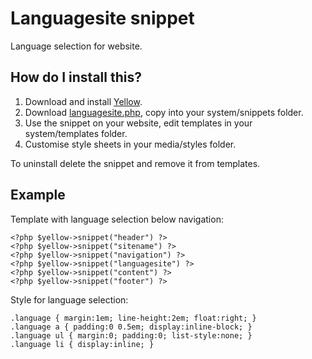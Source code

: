 Languagesite snippet
====================
Language selection for website.

How do I install this?
----------------------
1. Download and install [Yellow](https://github.com/markseu/yellowcms/).  
2. Download [languagesite.php](languagesite.php?raw=true), copy into your system/snippets folder.  
3. Use the snippet on your website, edit templates in your system/templates folder.
4. Customise style sheets in your media/styles folder.

To uninstall delete the snippet and remove it from templates.

Example
-------
Template with language selection below navigation:

    <?php $yellow->snippet("header") ?>
    <?php $yellow->snippet("sitename") ?>
    <?php $yellow->snippet("navigation") ?>
    <?php $yellow->snippet("languagesite") ?>
    <?php $yellow->snippet("content") ?>
    <?php $yellow->snippet("footer") ?>

Style for language selection:

    .language { margin:1em; line-height:2em; float:right; }
    .language a { padding:0 0.5em; display:inline-block; }
    .language ul { margin:0; padding:0; list-style:none; }
    .language li { display:inline; }
